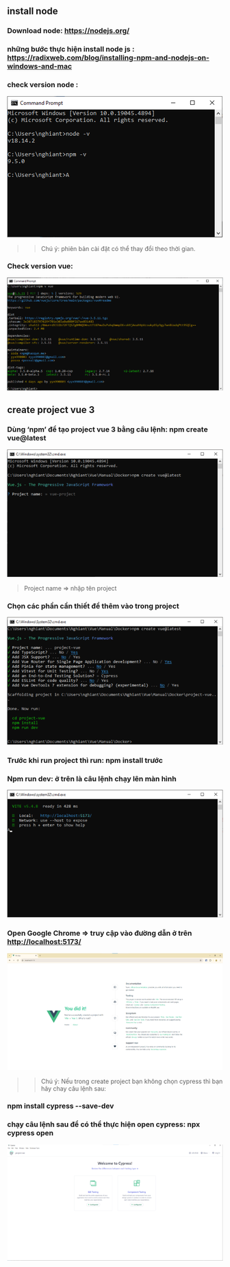 ## install node

### Download node: <https://nodejs.org/>

### những bước thực hiện install node js : <https://radixweb.com/blog/installing-npm-and-nodejs-on-windows-and-mac>
### check version node :

![](Aspose.Words.34bbfcac-0186-4401-b253-9bd1a4fb23cf.004.png) 

>> Chú ý: phiên bản cài đặt có thể thay đổi theo thời gian.

### Check version vue:

![](Aspose.Words.34bbfcac-0186-4401-b253-9bd1a4fb23cf.005.png)

## create project vue 3

### Dùng ‘npm’ để tạo project vue 3 bằng câu lệnh: npm create vue@latest

![](Aspose.Words.589b8061-46b3-454c-8a19-c6e27271b9f2.001.png)

> Project name => nhập tên project

### Chọn các phần cần thiết để thêm vào trong project

![](Aspose.Words.589b8061-46b3-454c-8a19-c6e27271b9f2.002.png)

### Trước khi run project thì run: npm install trước 

### Npm run dev: ở trên là câu lệnh chạy lên màn hình

![](Aspose.Words.589b8061-46b3-454c-8a19-c6e27271b9f2.003.png)

### Open Google Chrome => truy cập vào đường dẫn ở trên <http://localhost:5173/>

![](Aspose.Words.589b8061-46b3-454c-8a19-c6e27271b9f2.004.png)

>> Chú ý: Nếu trong create project bạn không chọn cypress thì bạn hãy chay câu lệnh sau: 

### npm install cypress --save-dev

### chạy câu lệnh sau để có thể thực hiện open cypress: npx cypress open

![](Aspose.Words.589b8061-46b3-454c-8a19-c6e27271b9f2.005.png)



